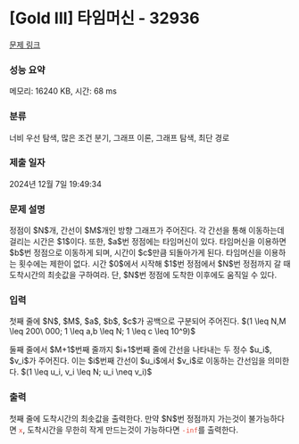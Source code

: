 # [Gold III] 타임머신 - 32936 

[문제 링크](https://www.acmicpc.net/problem/32936) 

### 성능 요약

메모리: 16240 KB, 시간: 68 ms

### 분류

너비 우선 탐색, 많은 조건 분기, 그래프 이론, 그래프 탐색, 최단 경로

### 제출 일자

2024년 12월 7일 19:49:34

### 문제 설명

<p>정점이 $N$개, 간선이 $M$개인 방향 그래프가 주어진다. 각 간선을 통해 이동하는데 걸리는 시간은 $1$이다. 또한, $a$번 정점에는 타임머신이 있다. 타임머신을 이용하면 $b$번 정점으로 이동하게 되며, 시간이 $c$만큼 되돌아가게 된다. 타임머신을 이용하는 횟수에는 제한이 없다. 시간 $0$에서 시작해 $1$번 정점에서 $N$번 정점까지 갈 때 도착시간의 최솟값을 구하여라. 단, $N$번 정점에 도착한 이후에도 움직일 수 있다.</p>

### 입력 

 <p>첫째 줄에 $N$, $M$, $a$, $b$, $c$가 공백으로 구분되어 주어진다. $(1 \leq N,M \leq 200\ 000; 1 \leq a,b \leq N; 1 \leq c \leq 10^9)$</p>

<p>둘째 줄에서 $M+1$번째 줄까지 $i+1$번째 줄에 간선을 나타내는 두 정수 $u_i$, $v_i$가 주어진다. 이는 $i$번째 간선이 $u_i$에서 $v_i$로 이동하는 간선임을 의미한다. $(1 \leq u_i, v_i \leq N; u_i \neq v_i)$</p>

### 출력 

 <p>첫째 줄에 도착시간의 최솟값을 출력한다. 만약 $N$번 정점까지 가는것이 불가능하다면 <span style="color:#e74c3c;"><code>x</code></span>, 도착시간을 무한히 작게 만드는것이 가능하다면 <span style="color:#e74c3c;"><code>-inf</code></span>를 출력한다.</p>

